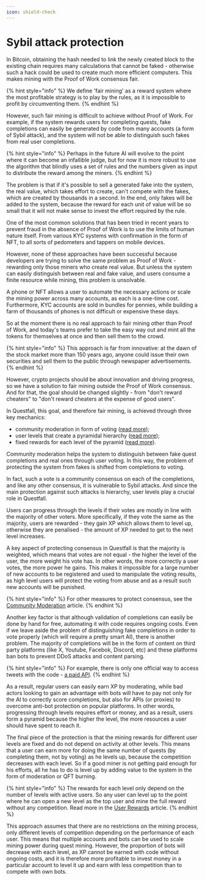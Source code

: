 ```yaml
---
icon: shield-check
---
```


# Sybil attack protection

In Bitcoin, obtaining the hash needed to link the newly created block to the existing chain requires many calculations that cannot be faked - otherwise such a hack could be used to create much more efficient computers. This makes mining with the Proof of Work consensus fair.

{% hint style="info" %}
We define 'fair mining' as a reward system where the most profitable strategy is to play by the rules, as it is impossible to profit by circumventing them.
{% endhint %}

However, such fair mining is difficult to achieve without Proof of Work. For example, if the system rewards users for completing quests, fake completions can easily be generated by code from many accounts (a form of Sybil attack), and the system will not be able to distinguish such fakes from real user completions.

{% hint style="info" %}
Perhaps in the future AI will evolve to the point where it can become an infallible judge, but for now it is more robust to use the algorithm that blindly uses a set of rules and the numbers given as input to distribute the reward among the miners.
{% endhint %}

The problem is that if it's possible to sell a generated fake into the system, the real value, which takes effort to create, can't compete with the fakes, which are created by thousands in a second. In the end, only fakes will be added to the system, because the reward for each unit of value will be so small that it will not make sense to invest the effort required by the rule.

One of the most common solutions that has been tried in recent years to prevent fraud in the absence of Proof of Work is to use the limits of human nature itself. From various KYC systems with confirmation in the form of NFT, to all sorts of pedometers and tappers on mobile devices.

However, none of these approaches have been successful because developers are trying to solve the same problem as Proof of Work - rewarding only those miners who create real value. But unless the system can easily distinguish between real and fake value, and users consume a finite resource while mining, this problem is unsolvable.

A phone or NFT allows a user to automate the necessary actions or scale the mining power across many accounts, as each is a one-time cost. Furthermore, KYC accounts are sold in bundles for pennies, while building a farm of thousands of phones is not difficult or expensive these days.

So at the moment there is no real approach to fair mining other than Proof of Work, and today's teams prefer to take the easy way out and mint all the tokens for themselves at once and then sell them to the crowd.

{% hint style="info" %}
This approach is far from innovative: at the dawn of the stock market more than 150 years ago, anyone could issue their own securities and sell them to the public through newspaper advertisements.
{% endhint %}

However, crypto projects should be about innovation and driving progress, so we have a solution to fair mining outside the Proof of Work consensus. And for that, the goal should be changed slightly - from "don't reward cheaters" to "don't reward cheaters at the expense of good users".

In Questfall, this goal, and therefore fair mining, is achieved through three key mechanics:

* community moderation in form of voting ([read more](../quest-mining/community-moderation.md));
* user levels that create a pyramidal hierarchy ([read more](../quest-mining/user-levels.md));
* fixed rewards for each level of the pyramid ([read more](../quest-mining/user-rewards.md)).

Community moderation helps the system to distinguish between fake quest completions and real ones through user voting. In this way, the problem of protecting the system from fakes is shifted from completions to voting.&#x20;

In fact, such a vote is a community consensus on each of the completions, and like any other consensus, it is vulnerable to Sybil attacks. And since the main protection against such attacks is hierarchy, user levels play a crucial role in Questfall.

Users can progress through the levels if their votes are mostly in line with the majority of other voters. More specifically, if they vote the same as the majority, users are rewarded - they gain XP which allows them to level up, otherwise they are penalised - the amount of XP needed to get to the next level increases.

A key aspect of protecting consensus in Questfall is that the majority is weighted, which means that votes are not equal - the higher the level of the user, the more weight his vote has. In other words, the more correctly a user votes, the more power he gains. This makes it impossible for a large number of new accounts to be registered and used to manipulate the voting results, as high level users will protect the voting from abuse and as a result such new accounts will be punished.

{% hint style="info" %}
For other measures to protect consensus, see the [Community Moderation](../quest-mining/community-moderation.md) article.
{% endhint %}

Another key factor is that although validation of completions can easily be done by hand for free, automating it with code requires ongoing costs. Even if we leave aside the problem of distinguishing fake completions in order to vote properly (which will require a pretty smart AI), there is another problem. The majority of completions will be in the form of content on third party platforms (like X, Youtube, Facebok, Discord, etc) and these platforms ban bots to prevent DDoS attacks and content parsing.

{% hint style="info" %}
For example, there is only one official way to access tweets with the code - [a paid API](https://developer.x.com/en/docs/x-api/getting-started/about-x-api).
{% endhint %}

As a result, regular users can easily earn XP by moderating, while bad actors looking to gain an advantage with bots will have to pay not only for the AI to correctly score completions, but also for APIs (or proxies) to overcome anti-bot protection on popular platforms. In other words, progressing through levels requires effort or money, and as a result, users form a pyramid because the higher the level, the more resources a user should have spent to reach it.

The final piece of the protection is that the mining rewards for different user levels are fixed and do not depend on activity at other levels. This means that a user can earn more for doing the same number of quests (by completing them, not by voting) as he levels up, because the competition decreases with each level. So if a good miner is not getting paid enough for his efforts, all he has to do is level up by adding value to the system in the form of moderation or QFT burning.

{% hint style="info" %}
The rewards for each level only depend on the number of levels with active users. So any user can level up to the point where he can open a new level as the top user and mine the full reward without any competition. Read more in the [User Rewards](../quest-mining/user-rewards.md) article.
{% endhint %}

This approach assumes that there are no restrictions on the mining process, only different levels of competition depending on the performance of each user. This means that multiple accounts and bots can be used to scale mining power during quest mining. However, the proportion of bots will decrease with each level, as XP cannot be earned with code without ongoing costs, and it is therefore more profitable to invest money in a particular account to level it up and earn with less competition than to compete with own bots.
